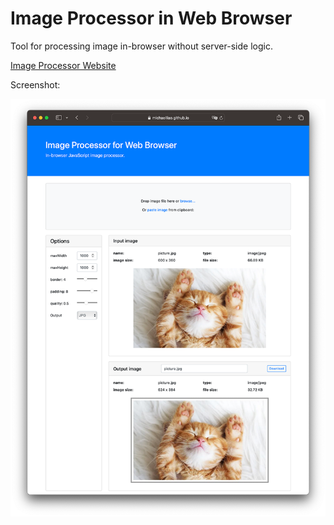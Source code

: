 # Image Processor in Web Browser

Tool for processing image in-browser without server-side logic.

[Image Processor Website](https://michaelliao.github.io/image-processor/)

Screenshot:

![screenshot](screenshot.png?raw=true)
